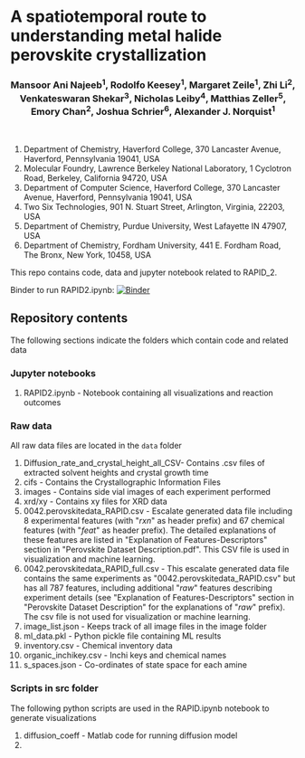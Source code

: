 # A spatiotemporal route to understanding metal halide perovskite crystallization

<center><h3>Mansoor Ani Najeeb<sup>1</sup>, Rodolfo Keesey<sup>1</sup>, Margaret Zeile<sup>1</sup>, Zhi Li<sup>2</sup>, Venkateswaran Shekar<sup>3</sup>, Nicholas Leiby<sup>4</sup>, Matthias Zeller<sup>5</sup>, Emory Chan<sup>2</sup>, Joshua Schrier<sup>6</sup>, Alexander J. Norquist<sup>1</sup></h3></center>
<br>

1. Department of Chemistry, Haverford College, 370 Lancaster Avenue, Haverford, Pennsylvania 19041, USA
2. Molecular Foundry, Lawrence Berkeley National Laboratory, 1 Cyclotron Road, Berkeley, California 94720, USA
3. Department of Computer Science, Haverford College, 370 Lancaster Avenue, Haverford, Pennsylvania 19041, USA
4. Two Six Technologies, 901 N. Stuart Street, Arlington, Virginia, 22203, USA
5. Department of Chemistry, Purdue University, West Lafayette IN 47907, USA
6. Department of Chemistry, Fordham University, 441 E. Fordham Road, The Bronx, New York, 10458, USA

This repo contains code, data and jupyter notebook related to RAPID_2.

Binder to run RAPID2.ipynb: [![Binder](https://mybinder.org/badge_logo.svg)](https://mybinder.org/v2/gh/darkreactions/rapid2/HEAD?labpath=RAPID2.ipynb)


## Repository contents
The following sections indicate the folders which contain code and related data

### Jupyter notebooks

1. RAPID2.ipynb - Notebook containing all visualizations and reaction outcomes

### Raw data
All raw data files are located in the ```data``` folder

1. Diffusion_rate_and_crystal_height_all_CSV- Contains .csv files of extracted solvent heights and crystal growth time
2. cifs - Contains the Crystallographic Information Files
3. images - Contains side vial images of each experiment performed
4. xrd/xy - Contains xy files for XRD data
5. 0042.perovskitedata_RAPID.csv - Escalate generated data file including 8 experimental features (with "_rxn_" as header prefix) and 67 chemical features (with "_feat_" as header prefix). The detailed explanations of these features are listed in "Explanation of Features-Descriptors" section in "Perovskite Dataset Description.pdf". This CSV file is used in visualization and machine learning. 
6. 0042.perovskitedata_RAPID_full.csv - This escalate generated data file contains the same experiments as "0042.perovskitedata_RAPID.csv" but has all 787 features, including additional "_raw_" features describing experiment details (see "Explanation of Features-Descriptors" section in "Perovskite Dataset Description" for the explanations of "_raw_" prefix). The csv file is not used for visualization or machine learning. 
7. image_list.json - Keeps track of all image files in the image folder
8. ml_data.pkl - Python pickle file containing ML results
9. inventory.csv - Chemical inventory data
10. organic_inchikey.csv - Inchi keys and chemical names
11. s_spaces.json - Co-ordinates of state space for each amine

### Scripts in src folder
The following python scripts are used in the RAPID.ipynb notebook to generate visualizations

1. diffusion_coeff - Matlab code for running diffusion model
2. 
